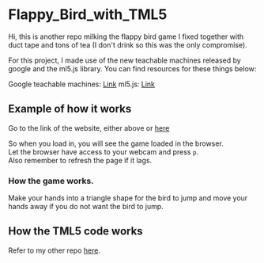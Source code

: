 # Flappy_Bird_with_TML5  

Hi, this is another repo milking the flappy bird game I fixed together with duct tape and tons of tea (I don't drink so this was the only compromise).

For this project, I made use of the new teachable machines released by google and the ml5.js library. You can find resources for these things below:  

Google teachable machines: [Link](https://teachablemachine.withgoogle.com/)
ml5.js: [Link](https://ml5js.org/)

## Example of how it works  
Go to the link of the website, either above or [here]('https://chuanhao01.github.io/Flappy_Bird_with_TML5/')  

So when you load in, you will see the game loaded in the browser.  
Let the browser have access to your webcam and press `p`.  
Also remember to refresh the page if it lags.  

### How the game works.

Make your hands into a triangle shape for the bird to jump and move your hands away if you do not want the bird to jump.

## How the TML5 code works
Refer to my other repo [here]('https://github.com/chuanhao01/TML5_JS').
